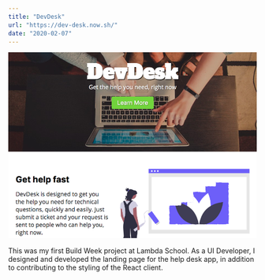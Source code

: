 ```yaml
---
title: "DevDesk"
url: "https://dev-desk.now.sh/"
date: "2020-02-07"
---
```


[![DevDesk](./dev-desk.png)](https://dev-desk.now.sh/)

This was my first Build Week project at Lambda School. As a UI Developer, I designed and developed the landing page for the help desk app, in addition to contributing to the styling of the React client.